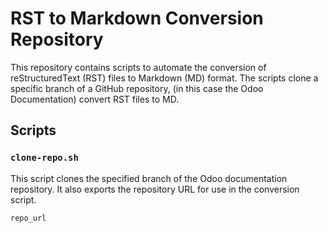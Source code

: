 # RST to Markdown Conversion Repository

This repository contains scripts to automate the conversion of reStructuredText (RST) files to Markdown (MD) format. The scripts clone a specific branch of a GitHub repository, (in this case the Odoo Documentation) convert RST files to MD.

## Scripts

### `clone-repo.sh`

This script clones the specified branch of the Odoo documentation repository. It also exports the repository URL for use in the conversion script.

```bash
repo_url
```

